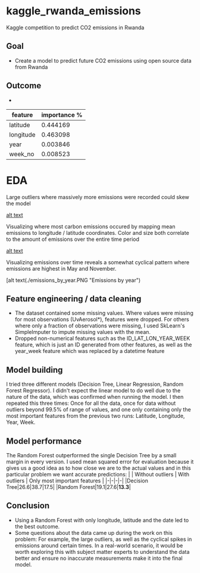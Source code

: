 # kaggle_rwanda_emissions
Kaggle competition to predict CO2 emissions in Rwanda

## Goal
- Create a model to predict future CO2 emissions using open source data from Rwanda

## Outcome
- 
|feature|importance %|
|-|-|
|latitude|0.444169|
|longitude|0.463098|
|year|0.003846|
|week_no|0.008523|

# EDA
Large outliers where massively more emissions were recorded could skew the model

[alt text](./outliers.PNG "Emission outliers")

Visualizing where most carbon emissions occured by mapping mean emissions to longitude / latitude coordinates. Color and size both correlate to the amount of emissions over the entire time period

[alt text](./map_emissions.PNG "Emissions on map")

Visualizing emissions over time reveals a somewhat cyclical pattern where emissions are highest in May and November.

[alt text(./emissions_by_year.PNG "Emissions by year")

## Feature engineering / data cleaning
- The dataset contained some missing values. Where values were missing for most observations (UvAerosol*), features were dropped. For others where only a fraction of observations were missing, I used SkLearn's SimpleImputer to impute missing values with the mean.
- Dropped non-numerical features such as the ID_LAT_LON_YEAR_WEEK feature, which is just an ID generated from other features, as well as the year_week feature which was replaced by a datetime feature

## Model building
I tried three different models (Decision Tree, Linear Regression, Random Forest Regressor). I didn't expect the linear model to do well due to the nature of the data, which was confirmed when running the model. I then repeated this three times: Once for all the data, once for data without outliers beyond 99.5% of range of values, and one only containing only the most important features from the previous two runs: Latitude, Longitude, Year, Week.

## Model performance
The Random Forest outperformed the single Decision Tree by a small margin in every version. I used mean squared error for evaluation because it gives us a good idea as to how close we are to the actual values and in this particular problem we want accurate predictions:
| | Without outliers | With outliers | Only most important features |
|-|-|-|-|
|Decision Tree|26.6|38.7|17.5|
|Random Forest|19.1|27.6|**13.3**|

## Conclusion
- Using a Random Forest with only longitude, latitude and the date led to the best outcome.
- Some questions about the data came up during the work on this problem: For example, the large outliers, as well as the cyclical spikes in emissions around certain times. In a real-world scenario, it would be worth exploring this with subject matter experts to understand the data better and ensure no inaccurate measurements make it into the final model.


